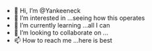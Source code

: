 - 👋 Hi, I’m @Yankeeneck
- 👀 I’m interested in ...seeing how this operates 
- 🌱 I’m currently learning ...all I can
- 💞️ I’m looking to collaborate on ...
- 📫 How to reach me ...here is best

<!---
Yankeeneck/Yankeeneck is a ✨ special ✨ repository because its `README.md` (this file) appears on your GitHub profile.
You can click the Preview link to take a look at your changes.
--->
